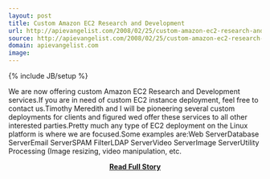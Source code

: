```yaml
---
layout: post
title: Custom Amazon EC2 Research and Development
url: http://apievangelist.com/2008/02/25/custom-amazon-ec2-research-and-development/
source: http://apievangelist.com/2008/02/25/custom-amazon-ec2-research-and-development/
domain: apievangelist.com
image: 
---
```

{% include JB/setup %}<p>We are now offering custom Amazon EC2 Research and Development services.If you are in need of custom EC2 instance deployment, feel free to contact us.Timothy Meredith and I will be pioneering several custom deployments for clients and figured wed offer these services to all other interested parties.Pretty much any type of EC2 deployment on the Linux platform is where we are focused.Some examples are:Web ServerDatabase ServerEmail ServerSPAM FilterLDAP ServerVideo ServerImage ServerUtility Processing (Image resizing, video manipulation, etc.</p>
<center><p><a href="http://apievangelist.com/2008/02/25/custom-amazon-ec2-research-and-development/" style='padding:25px; font-sze:18px; font-weight: bold;'>Read Full Story</a></p></center>
